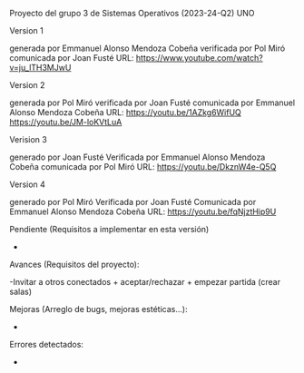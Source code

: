 Proyecto del grupo 3 de Sistemas Operativos (2023-24-Q2)
UNO

Version 1

generada por Emmanuel Alonso Mendoza Cobeña
verificada por Pol Miró
comunicada por Joan Fusté
URL: https://www.youtube.com/watch?v=ju_lTH3MJwU

Version 2

generada por Pol Miró
verificada por Joan Fusté
comunicada por Emmanuel Alonso Mendoza Cobeña
URL:  https://youtu.be/1AZkg6WifUQ   https://youtu.be/JM-loKVtLuA

Verision 3

generado por Joan Fusté
Verificada por Emmanuel Alonso Mendoza Cobeña
comunicada por Pol Miró
URL: https://youtu.be/DkznW4e-Q5Q

Version 4

generado por Pol Miró
Verificada por Joan Fusté
Comunicada por Emmanuel Alonso Mendoza Cobeña
URL: https://youtu.be/fqNjztHip9U

Pendiente (Requisitos a implementar en esta versión)

-

Avances (Requisitos del proyecto):

-Invitar a otros conectados + aceptar/rechazar + empezar partida (crear salas)

Mejoras (Arreglo de bugs, mejoras estéticas...):

-

Errores detectados:

-


